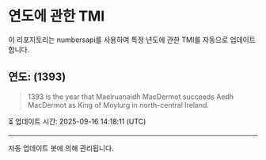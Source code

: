 
# 연도에 관한 TMI

이 리포지토리는 numbersapi를 사용하여 특정 년도에 관한 TMI를 자동으로 업데이트합니다.

## 연도: (1393)
> 1393 is the year that Maelruanaidh MacDermot succeeds Aedh MacDermot as King of Moylurg in north-central Ireland.

⏳ 업데이트 시간: 2025-09-16 14:18:11 (UTC)

---
자동 업데이트 봇에 의해 관리됩니다.
